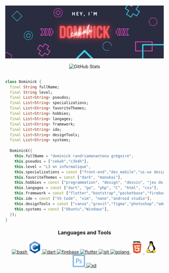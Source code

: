 <p align="center" >
<img src="assets/header.png">
</p>
 <div>
<p align="center">
    <img src="https://github-readme-streak-stats.herokuapp.com?user=c3k4ah&theme=leafy&date_format=j%20M%5B%20Y%5D&ring=047884&sideNums=06ACBD&dates=06ACBD&currStreakNum=08E8FF&currStreakLabel=08E8FF&background=ffffff00&hide_border=true" alt="GitHub Stats" /> <br/><br/>
  </p>
</div>

```dart
class Dominick {
  final String fullName;
  final String level;
  final List<String> pseudos;
  final List<String> specializations;
  final List<String> favoriteThemes;
  final List<String> hobbies;
  final List<String> langages;
  final List<String> framework;
  final List<String> ide;
  final List<String> designTools;
  final List<String> systems;

  Dominick({
    this.fullName = "dominick randriamanantena grégoire",
    this.pseudos = ["cekah","c3k4h"],
    this.level = "L3 en informatique",
    this.specializations = const ["front-end","dev_mobile","ui-ux design"],
    this.favoriteThemes = const ["dark", "monokai"],
    this.hobbies = const ["programmation", "design", "dessin", "jeu de reflexion"],
    this.langages = const ["dart", "go", "php", "C", "html", "css"],
    this.framework = const ["flutter","bootstrap","pocketbase","firebase"],
    this.ide = const ["VS Code", "vim", "nano","android studio"],
    this.designTools = const ["canva","gravit","figma","photoshop","adobe XD"],
    this.systems = const ["Ubuntu","Windows"],
  });
}
```

<h3 align="center">Languages and Tools</h3>

<p align="center">  
<a href="https://www.gnu.org/software/bash/" target="_blank"> 
<img src="https://www.vectorlogo.zone/logos/gnu_bash/gnu_bash-icon.svg" alt="bash" width="40" height="40"/> </a>
 <a href="https://www.cprogramming.com/" target="_blank"> 
 <img src="https://raw.githubusercontent.com/devicons/devicon/master/icons/c/c-original.svg" alt="c" width="40" height="40"/> </a>
 <a href="https://dart.dev" target="_blank"> <img src="https://www.vectorlogo.zone/logos/dartlang/dartlang-icon.svg" alt="dart" width="40" height="40"/> </a>
<a href="https://firebase.google.com/" target="_blank"> 
<img src="https://www.vectorlogo.zone/logos/firebase/firebase-icon.svg" alt="firebase" width="40" height="40"/> </a>
<a href="https://flutter.dev" target="_blank">
 <img src="https://www.vectorlogo.zone/logos/flutterio/flutterio-icon.svg" alt="flutter" width="40" height="40"/> </a>
<a href="https://git-scm.com/" target="_blank"> 
<img src="https://www.vectorlogo.zone/logos/git-scm/git-scm-icon.svg" alt="git" width="40" height="40"/> </a>
 <a href="https://go.dev/" target="_blank"> 
 <img src="https://www.vectorlogo.zone/logos/golang/golang-official.svg" alt="golang" width="70" height="40"/> </a> 
 <a href="https://www.w3.org/html/" target="_blank"> 
 <img src="https://raw.githubusercontent.com/devicons/devicon/master/icons/html5/html5-original-wordmark.svg" alt="html5" width="40" height="40"/> 
 </a> <a href="https://www.linux.org/" target="_blank"> 
 <img src="https://raw.githubusercontent.com/devicons/devicon/master/icons/linux/linux-original.svg" alt="linux" width="40" height="40"/> </a> 
<a href="https://www.photoshop.com/en" target="_blank"> 
<img src="https://raw.githubusercontent.com/devicons/devicon/master/icons/photoshop/photoshop-line.svg" alt="photoshop" width="40" height="40"/> </a> 
<a href="https://www.adobe.com/products/xd.html" target="_blank"> 
<img src="https://cdn.worldvectorlogo.com/logos/adobe-xd.svg" alt="xd" width="40" height="40"/> </a> </p>


